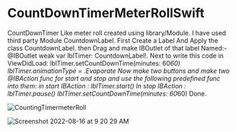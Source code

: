 # CountDownTimerMeterRollSwift
CountDownTimer Like meter roll created using library/Module.
I have used third party Module CountdownLabel.
First Create a Label And Apply the class CountdownLabel.
then Drag and make IBOutlet of that label Named:- @IBOutlet weak var lblTimer: CountdownLabel!.
Next to write this code in ViewDidLoad: 
lblTimer.setCountDownTime(minutes: 60*60)
lblTimer.animationType = .Evaporate
Now make two buttons and make two @IBAction func for start and stop and use the following predefined func into them:
in start IBAction : lblTimer.start()
In stop IBAction :  lblTimer.pause() 
lblTimer.setCountDownTime(minutes: 60*60)
Done.

![CountingTimermeterRoll](https://user-images.githubusercontent.com/97300474/184794654-c7b4dc06-02be-4a3a-ac3b-494379f00e60.gif)

![Screenshot 2022-08-16 at 9 20 29 AM](https://user-images.githubusercontent.com/97300474/184794300-cb0e96cb-19bd-4cd6-83e7-06b3e5a65f5e.png)


